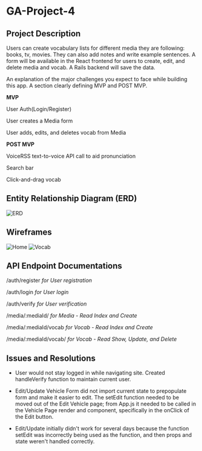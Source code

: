 # GA-Project-4


## Project Description
Users can create vocabulary lists for different media they are following: books, tv, movies. They can also add notes and write example sentences. A form will be available in the React frontend for users to create, edit, and delete media and vocab. A Rails backend will save the data.

An explanation of the major challenges you expect to face while building this app.
A section clearly defining MVP and POST MVP.

**MVP**

User Auth(Login/Register)

User creates a Media form

User adds, edits, and deletes vocab from Media

**POST MVP**

VoiceRSS text-to-voice API call to aid pronunciation 

Search bar

Click-and-drag vocab

## Entity Relationship Diagram (ERD) 
![ERD](https://github.com/PurpleTatsu/GA-Project-4/blob/master/P4.png)

## Wireframes 
![Home](https://github.com/PurpleTatsu/P4-Flashcards/blob/master/client/src/images/langhome.png?raw=true)
![Vocab](https://github.com/PurpleTatsu/P4-Flashcards/blob/master/client/src/images/media%20wireframe.png?raw=true)

## API Endpoint Documentations

/auth/register	*for User registration*

/auth/login	*for User login*

/auth/verify	*for User verification*

/media/:mediaId/ *for Media - Read Index and Create*

/media/:mediaId/vocab	*for Vocab - Read Index and Create*

/media/:mediaId/vocab/	*for Vocab - Read Show, Update, and Delete*


<!-- 
| Component     | Priority| Estimated Time  | Time Invested  |Actual Time |
| ------------- |:-------------:| -----:| -----:| -----:|
| Adding form for Vocab| H |3.5hrs  | 3hrs | 3hrs |
| Auth| H | 6hrs   | 6hrs | 6hrs |
| Adding form for media| H     | 3.5hrs    | 3hrs | 1hr |
| Design| M     | 4hrs    |  | 16hrs | -->

## Issues and Resolutions

- User would not stay logged in while navigating site.
Created handleVerify function to maintain current user.

- Edit/Update Vehicle Form did not import current state to prepopulate form and make it easier to edit. 
The setEdit function needed to be moved out of the Edit Vehicle page; from App.js it needed to be called in the Vehicle Page render and component, specifically in the onClick of the Edit button.

- Edit/Update initially didn't work for several days because the function setEdit was incorrectly being used as the function, and then props and state weren't handled correctly.
